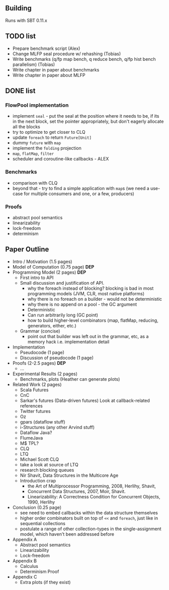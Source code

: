 
## Building 

Runs with SBT 0.11.x

## TODO list
- Prepare benchmark script (Alex)
- Change MLFP seal procedure w/ rehashing (Tobias)
- Write benchmarks (q/fp map bench, q reduce bench, q/fp hist bench parallelism) (Tobias)
- Write chapter in paper about benchmarks
- Write chapter in paper about MLFP

## DONE list

### FlowPool implementation

- implement `seal` - put the seal at the position where it needs to
  be, if its in the next block, set the pointer appropriately, but
  don't eagerly allocate all the blocks
- try to optimize to get closer to CLQ
- update `foreach` to return `Future[Unit]`
- dummy `future` with `map`
- implement the `folding` projection
- `map`, `flatMap`, `filter`
- scheduler and coroutine-like callbacks - ALEX


### Benchmarks

- comparison with CLQ
- beyond that - try to find a simple application with `map`s (we need
  a use-case for multiple consumers and one, or a few, producers)


### Proofs

- abstract pool semantics
- linearizability
- lock-freedom
- determinism


## Paper Outline

- Intro / Motivation (1.5 pages)
- Model of Computation (0.75 page) **DEP**
- Programming Model (2 pages) **DEP**
	- First intro to API
	- Small discussion and justification of API.
	    - why the foreach instead of blocking? blocking is bad in most
          programming models (JVM, CLR, most native platforms)
	    - why there is no foreach on a builder - would not be
          deterministic
		- why there is no append on a pool - the GC argument
		- Deterministic
		- Can run arbitrarily long (GC point)
		- how to build higher-level combinators (map, flatMap,
          reducing, generators, either, etc.)
	- Grammar (concise)
		- point out that builder was left out in the grammar, etc, as
          a memory hack i.e. implementation detail
- Implementation
	- Pseudocode (1 page)
	- Discussion of pseudocode (1 page)
- Proofs (2-2.5 pages) **DEP**
	- ...
- Experimental Results (2 pages)
	- Benchmarks, plots (Heather can generate plots)
- Related Work (2 pages)
	- Scala Futures
	- CnC
	- Sarkar's futures (Data-driven futures) Look at callback-related references
	- Twitter futures
	- Oz
	- gpars (dataflow stuff)
	- i-Structures (any other Arvind stuff)
	- Dataflow Java?
	- FlumeJava
	- M$ TPL?
	- CLQ
	- LTQ
	- Michael Scott CLQ
	- take a look at source of LTQ
	- research blocking queues
	- Nir Shavit, Data Structures in the Multicore Age
	- Introduction crap
		- the Art of Multiprocessor Programming, 2008, Herlihy, Shavit, 
		- Concurrent Data Structures, 2007, Moir, Shavit.
		- Linearizability: A Correctness Condition for Concurrent Objects, 1990, Herlihy
- Conclusion (0.25 page)
	- see need to embed callbacks within the data structure themselves
	- higher order combinators built on top of `<<` and `foreach`,
      just like in sequential collections
	- postulate a range of other collection-types in the
      single-assignment model, which haven't been addressed before
- Appendix A
  - Abstract pool semantics
  - Linearizability
  - Lock-freedom
- Appendix B
	- Calculus
	- Determinism Proof
- Appendix C
	- Extra plots (if they exist)
